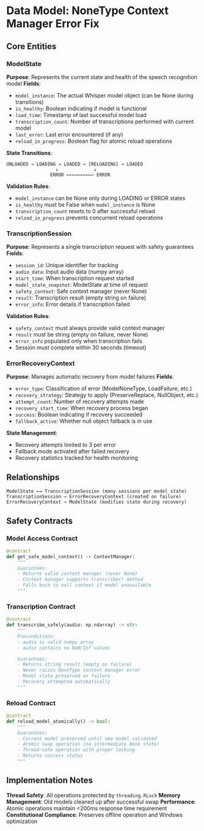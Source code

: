 # Data Model: NoneType Context Manager Error Fix

## Core Entities

### ModelState
**Purpose**: Represents the current state and health of the speech recognition model
**Fields**:
- `model_instance`: The actual Whisper model object (can be None during transitions)
- `is_healthy`: Boolean indicating if model is functional
- `load_time`: Timestamp of last successful model load
- `transcription_count`: Number of transcriptions performed with current model
- `last_error`: Last error encountered (if any)
- `reload_in_progress`: Boolean flag for atomic reload operations

**State Transitions**:
```
UNLOADED → LOADING → LOADED → [RELOADING] → LOADED
                  ↓             ↓
                ERROR ←←←←←←←←←← ERROR
```

**Validation Rules**:
- `model_instance` can be None only during LOADING or ERROR states
- `is_healthy` must be False when `model_instance` is None
- `transcription_count` resets to 0 after successful reload
- `reload_in_progress` prevents concurrent reload operations

### TranscriptionSession
**Purpose**: Represents a single transcription request with safety guarantees
**Fields**:
- `session_id`: Unique identifier for tracking
- `audio_data`: Input audio data (numpy array)
- `start_time`: When transcription request started
- `model_state_snapshot`: ModelState at time of request
- `safety_context`: Safe context manager (never None)
- `result`: Transcription result (empty string on failure)
- `error_info`: Error details if transcription failed

**Validation Rules**:
- `safety_context` must always provide valid context manager
- `result` must be string (empty on failure, never None)
- `error_info` populated only when transcription fails
- Session must complete within 30 seconds (timeout)

### ErrorRecoveryContext
**Purpose**: Manages automatic recovery from model failures
**Fields**:
- `error_type`: Classification of error (ModelNoneType, LoadFailure, etc.)
- `recovery_strategy`: Strategy to apply (PreserveReplace, NullObject, etc.)
- `attempt_count`: Number of recovery attempts made
- `recovery_start_time`: When recovery process began
- `success`: Boolean indicating if recovery succeeded
- `fallback_active`: Whether null object fallback is in use

**State Management**:
- Recovery attempts limited to 3 per error
- Fallback mode activated after failed recovery
- Recovery statistics tracked for health monitoring

## Relationships

```
ModelState ←→ TranscriptionSession (many sessions per model state)
TranscriptionSession → ErrorRecoveryContext (created on failure)
ErrorRecoveryContext → ModelState (modifies state during recovery)
```

## Safety Contracts

### Model Access Contract
```python
@contract
def get_safe_model_context() -> ContextManager:
    """
    Guarantees:
    - Returns valid context manager (never None)
    - Context manager supports transcribe() method
    - Falls back to null context if model unavailable
    """
```

### Transcription Contract
```python
@contract
def transcribe_safely(audio: np.ndarray) -> str:
    """
    Preconditions:
    - audio is valid numpy array
    - audio contains no NaN/Inf values

    Guarantees:
    - Returns string result (empty on failure)
    - Never raises NoneType context manager error
    - Model state preserved on failure
    - Recovery attempted automatically
    """
```

### Reload Contract
```python
@contract
def reload_model_atomically() -> bool:
    """
    Guarantees:
    - Current model preserved until new model validated
    - Atomic swap operation (no intermediate None state)
    - Thread-safe operation with proper locking
    - Returns success status
    """
```

## Implementation Notes

**Thread Safety**: All operations protected by `threading.RLock`
**Memory Management**: Old models cleaned up after successful swap
**Performance**: Atomic operations maintain <200ms response time requirement
**Constitutional Compliance**: Preserves offline operation and Windows optimization